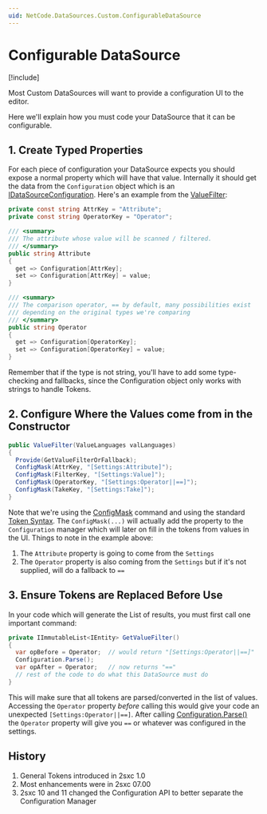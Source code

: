 ```yaml
---
uid: NetCode.DataSources.Custom.ConfigurableDataSource
---
```


# Configurable DataSource

[!include[](~/pages/basics/stack/_shared-float-summary.md)]
<style>
  .context-box-summary .datasource-custom, 
  .context-box-summary .query-params,
  .context-box-summary .data-configuration
  { visibility: visible; } 
</style>

Most Custom DataSources will want to provide a configuration UI to the editor. 

Here we'll explain how you must code your DataSource that it can be configurable. 

## 1. Create Typed Properties 

For each piece of configuration your DataSource expects you should expose a normal property which will have that value. Internally it should get the data from the `Configuration` object which is an [IDataSourceConfiguration](xref:ToSic.Eav.DataSources.IDataSourceConfiguration). Here's an example from the [ValueFilter](xref:ToSic.Eav.DataSources.ValueFilter):

```c#
private const string AttrKey = "Attribute";
private const string OperatorKey = "Operator";

/// <summary>
/// The attribute whose value will be scanned / filtered.
/// </summary>
public string Attribute
{
  get => Configuration[AttrKey];
  set => Configuration[AttrKey] = value;
}

/// <summary>
/// The comparison operator, == by default, many possibilities exist
/// depending on the original types we're comparing
/// </summary>
public string Operator
{
  get => Configuration[OperatorKey];
  set => Configuration[OperatorKey] = value;
}
```

Remember that if the type is not string, you'll have to add some type-checking and fallbacks, since the Configuration object only works with strings to handle Tokens. 

## 2. Configure Where the Values come from in the Constructor

```c#
public ValueFilter(ValueLanguages valLanguages)
{
  Provide(GetValueFilterOrFallback);
  ConfigMask(AttrKey, "[Settings:Attribute]");
  ConfigMask(FilterKey, "[Settings:Value]");
  ConfigMask(OperatorKey, "[Settings:Operator||==]");
  ConfigMask(TakeKey, "[Settings:Take]");
}
```

Note that we're using the [ConfigMask](xref:NetCode.DataSources.Custom.ConfigMask) command and using the standard [Token Syntax](xref:Abyss.Parts.LookUp.Tokens). 
The `ConfigMask(...)` will actually add the property to the `Configuration` manager which will later on fill in the tokens from values in the UI. 
Things to note in the example above:

1. The `Attribute` property is going to come from the `Settings`
1. The `Operator` property is also coming from the `Settings` but if it's not supplied, will do a fallback to `==`

## 3. Ensure Tokens are Replaced Before Use

In your code which will generate the List of results, you must first call one important command:

```c#
private IImmutableList<IEntity> GetValueFilter()
{
  var opBefore = Operator;  // would return "[Settings:Operator||==]"
  Configuration.Parse();
  var opAfter = Operator;   // now returns "=="
  // rest of the code to do what this DataSource must do
}
```

This will make sure that all tokens are parsed/converted in the list of values. 
Accessing the `Operator` property _before_ calling this would give your code an unexpected `[Settings:Operator||==]`.
After calling [Configuration.Parse()](xref:NetCode.DataSources.Custom.ConfigurationParse) the `Operator` property will give you `==` or whatever was configured in the settings. 



## History

1. General Tokens introduced in 2sxc 1.0
1. Most enhancements were in 2sxc 07.00
1. 2sxc 10 and 11 changed the Configuration API to better separate the Configuration Manager